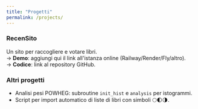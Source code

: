 ```yaml
---
title: "Progetti"
permalink: /projects/
---
```


### RecenSito
Un sito per raccogliere e votare libri.  
→ **Demo**: aggiungi qui il link all'istanza online (Railway/Render/Fly/altro).  
→ **Codice**: link al repository GitHub.

### Altri progetti
- Analisi pesi POWHEG: subroutine `init_hist` e `analysis` per istogrammi.
- Script per import automatico di liste di libri con simboli 🌕🌓🌗.
